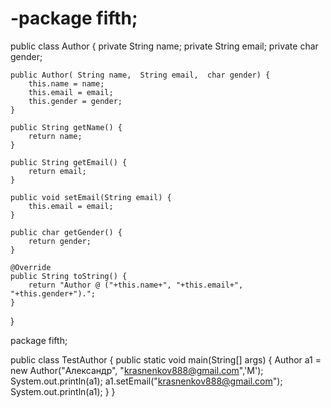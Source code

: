 # -package fifth;

public class Author {
    private String name;
    private String email;
    private char gender;

    public Author( String name,  String email,  char gender) {
        this.name = name;
        this.email = email;
        this.gender = gender;
    }

    public String getName() {
        return name;
    }

    public String getEmail() {
        return email;
    }

    public void setEmail(String email) {
        this.email = email;
    }

    public char getGender() {
        return gender;
    }

    @Override
    public String toString() {
        return "Author @ ("+this.name+", "+this.email+", "+this.gender+").";
    }
}


package fifth;

public class TestAuthor {
    public static void main(String[] args) {
        Author a1 = new Author("Александр", "krasnenkov888@gmail.com",'M');
        System.out.println(a1);
        a1.setEmail("krasnenkov888@gmail.com");
        System.out.println(a1);
    }
}

